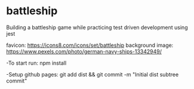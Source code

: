 # battleship

Building a battleship game while practicing test driven development using jest

favicon: https://icons8.com/icons/set/battleship
background image: https://www.pexels.com/photo/german-navy-ships-13342949/

-To start run:
npm install

-Setup github pages:
git add dist && git commit -m "Initial dist subtree commit"
